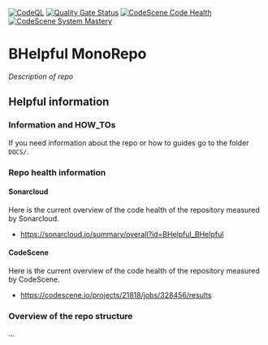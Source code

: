 [![CodeQL](https://github.com/BHelpful/BHelpful/actions/workflows/codeql-analysis.yml/badge.svg)](https://github.com/BHelpful/BHelpful/actions/workflows/codeql-analysis.yml)
[![Quality Gate Status](https://sonarcloud.io/api/project_badges/measure?project=BHelpful_BHelpful&metric=alert_status)](https://sonarcloud.io/summary/new_code?id=BHelpful_BHelpful)
[![CodeScene Code Health](https://codescene.io/projects/21818/status-badges/code-health)](https://codescene.io/projects/21818)
[![CodeScene System Mastery](https://codescene.io/projects/21818/status-badges/system-mastery)](https://codescene.io/projects/21818)


# BHelpful MonoRepo

*Description of repo*

## Helpful information

### Information and HOW_TOs
If you need information about the repo or how to guides go to the folder `DOCS/`.

### Repo health information

#### Sonarcloud

Here is the current overview of the code health of the repository measured by Sonarcloud.

- https://sonarcloud.io/summary/overall?id=BHelpful_BHelpful

#### CodeScene
Here is the current overview of the code health of the repository measured by CodeScene.


- https://codescene.io/projects/21818/jobs/328456/results

### Overview of the repo structure
...
